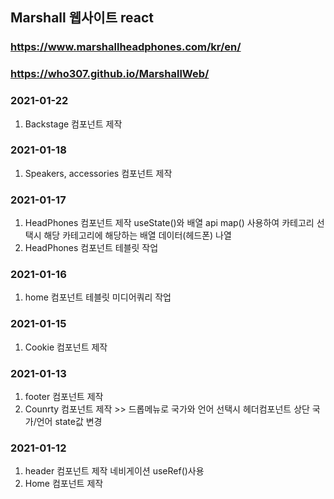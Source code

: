 ## Marshall 웹사이트 react
### https://www.marshallheadphones.com/kr/en/
### https://who307.github.io/MarshallWeb/

### 2021-01-22
1. Backstage 컴포넌트 제작

### 2021-01-18
1. Speakers, accessories 컴포넌트 제작 

### 2021-01-17
1. HeadPhones 컴포넌트 제작 useState()와 배열 api map() 사용하여 카테고리 선택시 해당 카테고리에 해당하는 배열 데이터(헤드폰) 나열
2. HeadPhones 컴포넌트 테블릿 작업

### 2021-01-16
1. home 컴포넌트 테블릿 미디어쿼리 작업

### 2021-01-15
1. Cookie 컴포넌트 제작

### 2021-01-13
1. footer 컴포넌트 제작
2. Counrty 컴포넌트 제작 >> 드롭메뉴로 국가와 언어 선택시 헤더컴포넌트 상단 국가/언어 state값 변경

### 2021-01-12
1. header 컴포넌트 제작 네비게이션 useRef()사용
2. Home 컴포넌트 제작
